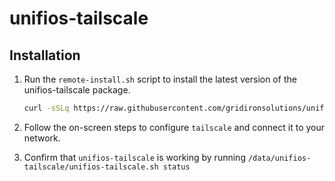# unifios-tailscale

## Installation
1. Run the `remote-install.sh` script to install the latest version of the 
   unifios-tailscale package.
   
   ```sh
   curl -sSLq https://raw.githubusercontent.com/gridironsolutions/unifios-tailscale/master/remote-install.sh | sh
   ```
2. Follow the on-screen steps to configure `tailscale` and connect it to your network.
3. Confirm that `unifios-tailscale` is working by running `/data/unifios-tailscale/unifios-tailscale.sh status`
